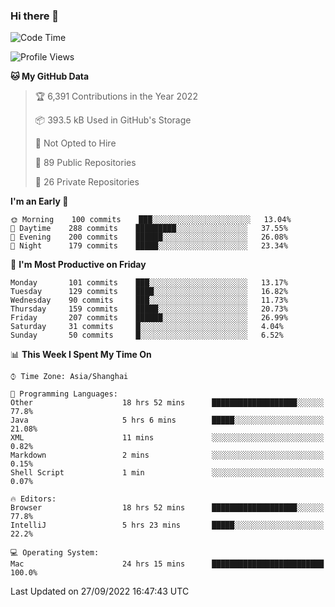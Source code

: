 ### Hi there 👋

<!--
**qbosen/qbosen** is a ✨ _special_ ✨ repository because its `README.md` (this file) appears on your GitHub profile.

Here are some ideas to get you started:

- 🔭 I’m currently working on ...
- 🌱 I’m currently learning ...
- 👯 I’m looking to collaborate on ...
- 🤔 I’m looking for help with ...
- 💬 Ask me about ...
- 📫 How to reach me: ...
- 😄 Pronouns: ...
- ⚡ Fun fact: ...
-->

<!--START_SECTION:waka-->
![Code Time](http://img.shields.io/badge/Code%20Time-1%2C014%20hrs%2012%20mins-blue)

![Profile Views](http://img.shields.io/badge/Profile%20Views-11-blue)

**🐱 My GitHub Data** 

> 🏆 6,391 Contributions in the Year 2022
 > 
> 📦 393.5 kB Used in GitHub's Storage 
 > 
> 🚫 Not Opted to Hire
 > 
> 📜 89 Public Repositories 
 > 
> 🔑 26 Private Repositories  
 > 
**I'm an Early 🐤** 

```text
🌞 Morning    100 commits    ███░░░░░░░░░░░░░░░░░░░░░░   13.04% 
🌆 Daytime    288 commits    █████████░░░░░░░░░░░░░░░░   37.55% 
🌃 Evening    200 commits    ██████░░░░░░░░░░░░░░░░░░░   26.08% 
🌙 Night      179 commits    █████░░░░░░░░░░░░░░░░░░░░   23.34%

```
📅 **I'm Most Productive on Friday** 

```text
Monday       101 commits    ███░░░░░░░░░░░░░░░░░░░░░░   13.17% 
Tuesday      129 commits    ████░░░░░░░░░░░░░░░░░░░░░   16.82% 
Wednesday    90 commits     ███░░░░░░░░░░░░░░░░░░░░░░   11.73% 
Thursday     159 commits    █████░░░░░░░░░░░░░░░░░░░░   20.73% 
Friday       207 commits    ██████░░░░░░░░░░░░░░░░░░░   26.99% 
Saturday     31 commits     █░░░░░░░░░░░░░░░░░░░░░░░░   4.04% 
Sunday       50 commits     █░░░░░░░░░░░░░░░░░░░░░░░░   6.52%

```


📊 **This Week I Spent My Time On** 

```text
⌚︎ Time Zone: Asia/Shanghai

💬 Programming Languages: 
Other                    18 hrs 52 mins      ███████████████████░░░░░░   77.8% 
Java                     5 hrs 6 mins        █████░░░░░░░░░░░░░░░░░░░░   21.08% 
XML                      11 mins             ░░░░░░░░░░░░░░░░░░░░░░░░░   0.82% 
Markdown                 2 mins              ░░░░░░░░░░░░░░░░░░░░░░░░░   0.15% 
Shell Script             1 min               ░░░░░░░░░░░░░░░░░░░░░░░░░   0.07%

🔥 Editors: 
Browser                  18 hrs 52 mins      ███████████████████░░░░░░   77.8% 
IntelliJ                 5 hrs 23 mins       █████░░░░░░░░░░░░░░░░░░░░   22.2%

💻 Operating System: 
Mac                      24 hrs 15 mins      █████████████████████████   100.0%

```


 Last Updated on 27/09/2022 16:47:43 UTC
<!--END_SECTION:waka-->
